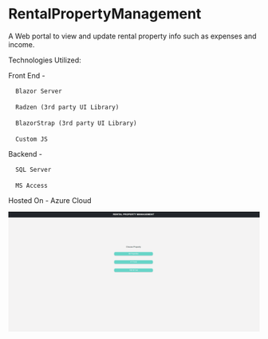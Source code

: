 # RentalPropertyManagement
A Web portal to view and update rental property info such as expenses and income.

Technologies Utilized:

  
   Front End - 

      Blazor Server

      Radzen (3rd party UI Library)

      BlazorStrap (3rd party UI Library)

      Custom JS


   Backend -

      SQL Server

      MS Access
    
  
  Hosted On - Azure Cloud
  


![Rental Property Management](Animation.gif)
